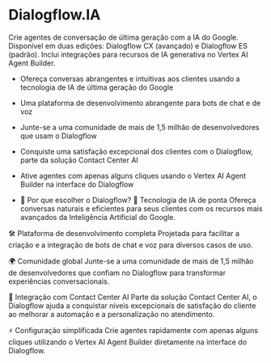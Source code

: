 # Dialogflow.IA
Crie agentes de conversação de última geração com a IA do Google. Disponível em duas edições: Dialogflow CX (avançado) e Dialogflow ES (padrão). Inclui integrações para recursos de IA generativa no Vertex AI Agent Builder.

- Ofereça conversas abrangentes e intuitivas aos clientes usando a tecnologia de IA de última geração do Google

- Uma plataforma de desenvolvimento abrangente para bots de chat e de voz

- Junte-se a uma comunidade de mais de 1,5 milhão de desenvolvedores que usam o Dialogflow 

- Conquiste uma satisfação excepcional dos clientes com o Dialogflow, parte da solução Contact Center AI

- Ative agentes com apenas alguns cliques usando o Vertex AI Agent Builder na interface do Dialogflow
  
- 🌟 Por que escolher o Dialogflow?
🚀 Tecnologia de IA de ponta
Ofereça conversas naturais e eficientes para seus clientes com os recursos mais avançados da Inteligência Artificial do Google.

🛠️ Plataforma de desenvolvimento completa
Projetada para facilitar a criação e a integração de bots de chat e voz para diversos casos de uso.

🌍 Comunidade global
Junte-se a uma comunidade de mais de 1,5 milhão de desenvolvedores que confiam no Dialogflow para transformar experiências conversacionais.

💼 Integração com Contact Center AI
Parte da solução Contact Center AI, o Dialogflow ajuda a conquistar níveis excepcionais de satisfação do cliente ao melhorar a automação e a personalização no atendimento.

⚡ Configuração simplificada
Crie agentes rapidamente com apenas alguns cliques utilizando o Vertex AI Agent Builder diretamente na interface do Dialogflow.
